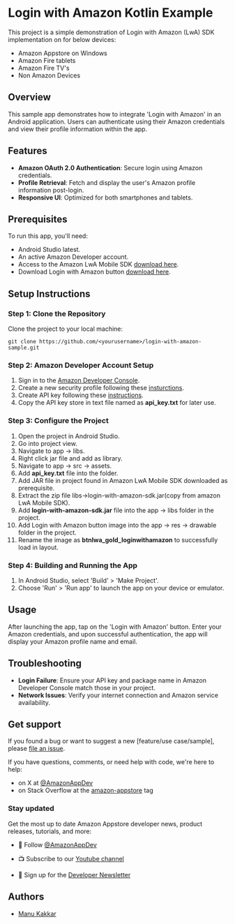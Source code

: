 # Login with Amazon Kotlin Example
This project is a simple demonstration of Login with Amazon (LwA) SDK implementation on for below devices:
- Amazon Appstore on Windows
- Amazon Fire tablets
- Amazon Fire TV's
- Non Amazon Devices

## Overview
This sample app demonstrates how to integrate 'Login with Amazon' in an Android application. Users can authenticate using their Amazon credentials and view their profile information within the app.

## Features
- **Amazon OAuth 2.0 Authentication**: Secure login using Amazon credentials.
- **Profile Retrieval**: Fetch and display the user's Amazon profile information post-login.
- **Responsive UI**: Optimized for both smartphones and tablets.

## Prerequisites
To run this app, you'll need:
- Android Studio latest.
- An active Amazon Developer account.
- Access to the Amazon LwA Mobile SDK [download here](https://developer.amazon.com/docs/apps-and-games/sdk-downloads.html#lwa).
- Download Login with Amazon button [download here](https://developer.amazon.com/docs/login-with-amazon/button.html).

## Setup Instructions
### Step 1: Clone the Repository
Clone the project to your local machine: 

`git clone https://github.com/<yourusername>/login-with-amazon-sample.git`

### Step 2: Amazon Developer Account Setup
1. Sign in to the [Amazon Developer Console](https://developer.amazon.com/).
2. Create a new security profile following these [insturctions](https://developer.amazon.com/docs/login-with-amazon/register-web.html).
3. Create API key following these [instructions](https://developer.amazon.com/docs/login-with-amazon/register-android.html#add-android-settings).
4. Copy the API key store in text file named as **api_key.txt** for later use.

### Step 3: Configure the Project
1. Open the project in Android Studio.
2. Go into project view.
3. Navigate to app -> libs.
4. Right click jar file and add as library.
5. Navigate to app -> src -> assets.
6. Add **api_key.txt** file into the folder.
7. Add JAR file in project found in Amazon LwA Mobile SDK downloaded as prerequisite.
8. Extract the zip file libs->login-with-amazon-sdk.jar(copy from amazon LwA Mobile SDK).
9. Add **login-with-amazon-sdk.jar** file into the app -> libs folder in the project.
10. Add Login with Amazon button image into the app -> res -> drawable folder in the project.
11. Rename the image as **btnlwa_gold_loginwithamazon** to successfully load in layout.

### Step 4: Building and Running the App
1. In Android Studio, select 'Build' > 'Make Project'.
2. Choose 'Run' > 'Run app' to launch the app on your device or emulator.

## Usage
After launching the app, tap on the 'Login with Amazon' button. Enter your Amazon credentials, and upon successful authentication, the app will display your Amazon profile name and email.

## Troubleshooting
- **Login Failure**: Ensure your API key and package name in Amazon Developer Console match those in your project.
- **Network Issues**: Verify your internet connection and Amazon service availability.

## Get support
If you found a bug or want to suggest a new [feature/use case/sample], please [file an issue](../../issues).

If you have questions, comments, or need help with code, we're here to help:
- on X at [@AmazonAppDev](https://twitter.com/AmazonAppDev)
- on Stack Overflow at the [amazon-appstore](https://stackoverflow.com/questions/tagged/amazon-appstore) tag

### Stay updated
Get the most up to date Amazon Appstore developer news, product releases, tutorials, and more:

* 📣 Follow [@AmazonAppDev](https://twitter.com/AmazonAppDev)

* 📺 Subscribe to our [Youtube channel](https://www.youtube.com/amazonappstoredevelopers)

* 📧 Sign up for the [Developer Newsletter](https://m.amazonappservices.com/devto-newsletter-subscribe)

## Authors

- [Manu Kakkar](https://github.com/manukakk)